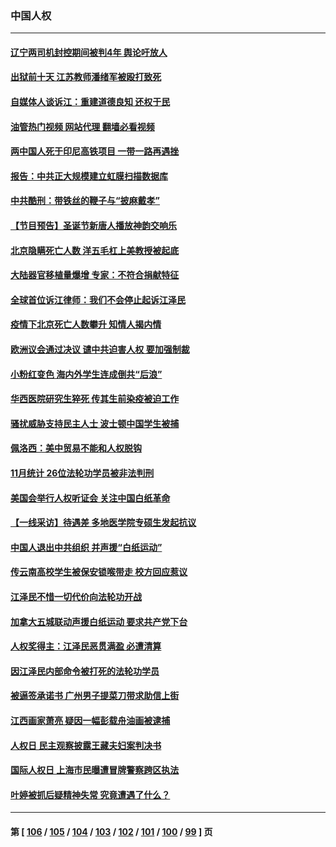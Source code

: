 ### 中国人权
---
#### [辽宁两司机封控期间被判4年 舆论吁放人](../../pages/ncid278/n13888961.md?12212045) 
#### [出狱前十天 江苏教师潘绪军被殴打致死](../../pages/ncid278/n13888230.md?12212045) 
#### [自媒体人谈诉江：重建道德良知 还权于民](../../pages/ncid278/n13887904.md?12212045) 
#### [油管热门视频 网站代理 翻墙必看视频](http://138.2.39.72:81/youtube.html?epic-marker?12212045)
#### [两中国人死于印尼高铁项目 一带一路再遇挫](../../pages/ncid278/n13888453.md?12212045) 
#### [报告：中共正大规模建立虹膜扫描数据库](../../pages/ncid278/n13888092.md?12212045) 
#### [中共酷刑：带铁丝的鞭子与“披麻戴孝”](../../pages/ncid278/n13887863.md?12212045) 
#### [【节目预告】圣诞节新唐人播放神韵交响乐](../../pages/ncid278/n13886375.md?12212045) 
#### [北京隐瞒死亡人数 洋五毛杠上美教授被起底](../../pages/ncid278/n13886904.md?12212045) 
#### [大陆器官移植量爆增 专家：不符合捐献特征](../../pages/ncid278/n13886405.md?12212045) 
#### [全球首位诉江律师：我们不会停止起诉江泽民](../../pages/ncid278/n13886803.md?12212045) 
#### [疫情下北京死亡人数攀升 知情人揭内情](../../pages/ncid278/n13886705.md?12212045) 
#### [欧洲议会通过决议 谴中共迫害人权 要加强制裁](../../pages/ncid278/n13885670.md?12212045) 
#### [小粉红变色 海内外学生连成倒共“后浪”](../../pages/ncid278/n13885674.md?12212045) 
#### [华西医院研究生猝死 传其生前染疫被迫工作](../../pages/ncid278/n13885113.md?12212045) 
#### [骚扰威胁支持民主人士 波士顿中国学生被捕](../../pages/ncid278/n13884868.md?12212045) 
#### [佩洛西：美中贸易不能和人权脱钩](../../pages/ncid278/n13884884.md?12212045) 
#### [11月统计 26位法轮功学员被非法判刑](../../pages/ncid278/n13884724.md?12212045) 
#### [美国会举行人权听证会 关注中国白纸革命](../../pages/ncid278/n13884258.md?12212045) 
#### [【一线采访】待遇差 多地医学院专硕生发起抗议](../../pages/ncid278/n13883914.md?12212045) 
#### [中国人退出中共组织 并声援“白纸运动”](../../pages/ncid278/n13882714.md?12212045) 
#### [传云南高校学生被保安锁喉带走 校方回应惹议](../../pages/ncid278/n13883844.md?12212045) 
#### [江泽民不惜一切代价向法轮功开战](../../pages/ncid278/n13883332.md?12212045) 
#### [加拿大五城联动声援白纸运动 要求共产党下台](../../pages/ncid278/n13883075.md?12212045) 
#### [人权奖得主：江泽民恶贯满盈 必遭清算](../../pages/ncid278/n13882937.md?12212045) 
#### [因江泽民内部命令被打死的法轮功学员](../../pages/ncid278/n13877409.md?12212045) 
#### [被逼签承诺书 广州男子提菜刀带求助信上街](../../pages/ncid278/n13882547.md?12212045) 
#### [江西画家萧亮 疑因一幅彭载舟油画被逮捕](../../pages/ncid278/n13882723.md?12212045) 
#### [人权日 民主观察披露王藏夫妇案判决书](../../pages/ncid278/n13882517.md?12212045) 
#### [国际人权日 上海市民曝遭冒牌警察跨区执法](../../pages/ncid278/n13882447.md?12212045) 
#### [叶婷被抓后疑精神失常 究竟遭遇了什么？](../../pages/ncid278/n13882350.md?12212045) 

---
#### 第 [ [106](./106.md?12212045) / [105](./105.md?12212045) / [104](./104.md?12212045) / [103](./103.md?12212045) / [102](./102.md?12212045) / [101](./101.md?12212045) / [100](./100.md?12212045) / [99](./99.md?12212045) ] 页
